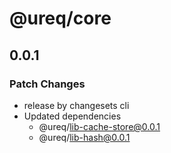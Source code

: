 # @ureq/core

## 0.0.1

### Patch Changes

- release by changesets cli
- Updated dependencies
  - @ureq/lib-cache-store@0.0.1
  - @ureq/lib-hash@0.0.1
